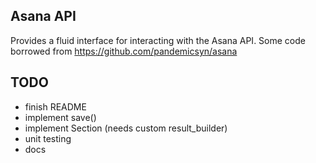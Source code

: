 ## Asana API

Provides a fluid interface for interacting with the Asana API.
Some code borrowed from https://github.com/pandemicsyn/asana

## TODO
- finish README
- implement save()
- implement Section (needs custom result_builder)
- unit testing
- docs
